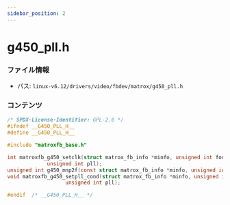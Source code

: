 ```yaml
---
sidebar_position: 2
---
```

# g450_pll.h

### ファイル情報

- パス: `linux-v6.12/drivers/video/fbdev/matrox/g450_pll.h`

### コンテンツ

```h
/* SPDX-License-Identifier: GPL-2.0 */
#ifndef __G450_PLL_H__
#define __G450_PLL_H__

#include "matroxfb_base.h"

int matroxfb_g450_setclk(struct matrox_fb_info *minfo, unsigned int fout,
			 unsigned int pll);
unsigned int g450_mnp2f(const struct matrox_fb_info *minfo, unsigned int mnp);
void matroxfb_g450_setpll_cond(struct matrox_fb_info *minfo, unsigned int mnp,
			       unsigned int pll);

#endif	/* __G450_PLL_H__ */

```
